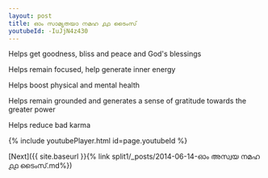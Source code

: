 ```yaml
---
layout: post
title: ഓം സാമ്യതയാ നമഹ ൧൧ ടൈംസ്
youtubeId: -IuJjN4z430
---
```

 
 
Helps get goodness, bliss and peace and God's blessings
 
Helps remain focused, help generate inner energy 
 
Helps boost physical and mental health 
 
Helps remain grounded and generates a sense of gratitude towards the greater power 
 
Helps reduce bad karma
 
 
 
 


{% include youtubePlayer.html id=page.youtubeId %}
 
[Next]({{ site.baseurl }}{% link  split1/_posts/2014-06-14-ഓം അസ്വയ നമഹ ൧൧ ടൈംസ്.md%})
 
